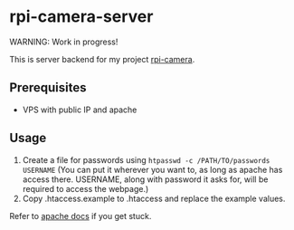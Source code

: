 # rpi-camera-server
WARNING: Work in progress!

This is server backend for my project [rpi-camera](https://github.com/qsus/rpi-camera).

## Prerequisites
* VPS with public IP and apache
## Usage
1. Create a file for passwords using `htpasswd -c /PATH/TO/passwords USERNAME` (You can put it wherever you want to, as long as apache has access there. USERNAME, along with password it asks for, will be required to access the webpage.)
2. Copy .htaccess.example to .htaccess and replace the example values.

Refer to [apache docs](https://httpd.apache.org/docs/2.4/howto/auth.html) if you get stuck.
